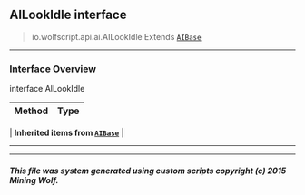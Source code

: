 ## AILookIdle __interface__

>io.wolfscript.api.ai.AILookIdle
>Extends [`AIBase`](AIBase.md)

---

### Interface Overview

interface AILookIdle

Method | Type   
--- | :--- 
 |
__Inherited items from [`AIBase`](AIBase.md)__ |





---



---


##### This file was system generated using custom scripts copyright (c) 2015 Mining Wolf.
	

